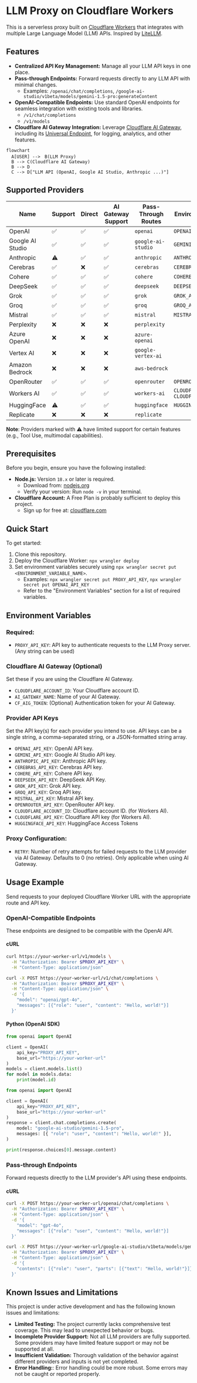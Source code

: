 # LLM Proxy on Cloudflare Workers

This is a serverless proxy built on [Cloudflare Workers](https://www.cloudflare.com/developer-platform/products/workers/) that integrates with multiple Large Language Model (LLM) APIs. Inspired by [LiteLLM](https://github.com/BerriAI/litellm).

## Features

- **Centralized API Key Management:** Manage all your LLM API keys in one place.
- **Pass-through Endpoints:** Forward requests directly to any LLM API with minimal changes.
  - Examples: `/openai/chat/completions`, `/google-ai-studio/v1beta/models/gemini-1.5-pro:generateContent`
- **OpenAI-Compatible Endpoints:** Use standard OpenAI endpoints for seamless integration with existing tools and libraries.
  - `/v1/chat/completions`
  - `/v1/models`
- **Cloudflare AI Gateway Integration:** Leverage [Cloudflare AI Gateway](https://www.cloudflare.com/developer-platform/products/ai-gateway/), including its [Universal Endpoint](https://developers.cloudflare.com/ai-gateway/providers/universal/), for logging, analytics, and other features.

```mermaid
flowchart
  A[USER] -->　B(LLM Proxy)
  B --> C(Cloudflare AI Gateway)
  B --> D
  C --> D["LLM API (OpenAI, Google AI Studio, Anthropic ...)"]
```

## Supported Providers

| Name             | Support | Direct | AI Gateway Support | Pass-Through Routes | Environment Variable                         |
| ---------------- | ------- | ------ | ------------------ | ------------------- | -------------------------------------------- |
| OpenAI           | ✅      | ✅     | ✅                 | `openai`            | `OPENAI_API_KEY`                             |
| Google AI Studio | ✅      | ✅     | ✅                 | `google-ai-studio`  | `GEMINI_API_KEY`                             |
| Anthropic        | ⚠️      | ✅     | ✅                 | `anthropic`         | `ANTHROPIC_API_KEY`                          |
| Cerebras         | ✅      | ❌     | ✅                 | `cerebras`          | `CEREBRAS_API_KEY`                           |
| Cohere           | ✅      | ✅     | ✅                 | `cohere`            | `COHERE_API_KEY`                             |
| DeepSeek         | ✅      | ✅     | ✅                 | `deepseek`          | `DEEPSEEK_API_KEY`                           |
| Grok             | ✅      | ✅     | ✅                 | `grok`              | `GROK_API_KEY`                               |
| Groq             | ✅      | ✅     | ✅                 | `groq`              | `GROQ_API_KEY`                               |
| Mistral          | ✅      | ✅     | ✅                 | `mistral`           | `MISTRAL_API_KEY`                            |
| Perplexity       | ❌      | ❌     | ❌                 | `perplexity`        |                                              |
| Azure OpenAI     | ❌      | ❌     | ❌                 | `azure-openai`      |                                              |
| Vertex AI        | ❌      | ❌     | ❌                 | `google-vertex-ai`  |                                              |
| Amazon Bedrock   | ❌      | ❌     | ❌                 | `aws-bedrock`       |                                              |
| OpenRouter       | ✅      | ✅     | ✅                 | `openrouter`        | `OPENROUTER_API_KEY`                         |
| Workers AI       | ✅      | ✅     | ✅                 | `workers-ai`        | `CLOUDFLARE_ACCOUNT_ID` `CLOUDFLARE_API_KEY` |
| HuggingFace      | ⚠️      | ✅     | ✅                 | `huggingface`       | `HUGGINGFACE_API_KEY`                        |
| Replicate        | ❌      | ❌     | ❌                 | `replicate`         |                                              |

**Note**: Providers marked with ⚠️ have limited support for certain features (e.g., Tool Use, multimodal capabilities).

## Prerequisites

Before you begin, ensure you have the following installed:

- **Node.js:** Version `18.x` or later is required.
  - Download from: [nodejs.org](https://nodejs.org/)
  - Verify your version: Run `node -v` in your terminal.
- **Cloudflare Account:** A Free Plan is probably sufficient to deploy this project.
  - Sign up for free at: [cloudflare.com](https://www.cloudflare.com/)

## Quick Start

To get started:

1. Clone this repository.
2. Deploy the Cloudflare Worker: `npx wrangler deploy`
3. Set environment variables securely using `npx wrangler secret put <ENVIRONMENT_VARIABLE_NAME>`.
   - Examples: `npx wrangler secret put PROXY_API_KEY`, `npx wrangler secret put OPENAI_API_KEY`
   - Refer to the "Environment Variables" section for a list of required variables.

## Environment Variables

### Required:

- `PROXY_API_KEY`: API key to authenticate requests to the LLM Proxy server. (Any string can be used)

### Cloudflare AI Gateway (Optional)

Set these if you are using the Cloudflare AI Gateway.

- `CLOUDFLARE_ACCOUNT_ID`: Your Cloudflare account ID.
- `AI_GATEWAY_NAME`: Name of your AI Gateway.
- `CF_AIG_TOKEN`: (Optional) Authentication token for your AI Gateway.

### Provider API Keys

Set the API key(s) for each provider you intend to use. API keys can be a single string, a comma-separated string, or a JSON-formatted string array.

- `OPENAI_API_KEY`: OpenAI API key.
- `GEMINI_API_KEY`: Google AI Studio API key.
- `ANTHROPIC_API_KEY`: Anthropic API key.
- `CEREBRAS_API_KEY`: Cerebras API key.
- `COHERE_API_KEY`: Cohere API key.
- `DEEPSEEK_API_KEY`: DeepSeek API Key.
- `GROK_API_KEY`: Grok API key.
- `GROQ_API_KEY`: Groq API key.
- `MISTRAL_API_KEY`: Mistral API key.
- `OPENROUTER_API_KEY`: OpenRouter API key.
- `CLOUDFLARE_ACCOUNT_ID`: Cloudflare account ID. (for Workers AI).
- `CLOUDFLARE_API_KEY`: Cloudflare API key (for Workers AI).
- `HUGGINGFACE_API_KEY`: HuggingFace Access Tokens

### Proxy Configuration:

- `RETRY`: Number of retry attempts for failed requests to the LLM provider via AI Gateway. Defaults to 0 (no retries). Only applicable when using AI Gateway.

## Usage Example

Send requests to your deployed Cloudflare Worker URL with the appropriate route and API key.

### OpenAI-Compatible Endpoints

These endpoints are designed to be compatible with the OpenAI API.

#### cURL

```bash
curl https://your-worker-url/v1/models \
  -H "Authorization: Bearer $PROXY_API_KEY" \
  -H "Content-Type: application/json"
```

```bash
curl -X POST https://your-worker-url/v1/chat/completions \
  -H "Authorization: Bearer $PROXY_API_KEY" \
  -H "Content-Type: application/json" \
  -d '{
    "model": "openai/gpt-4o",
    "messages": [{"role": "user", "content": "Hello, world!"}]
  }'
```

#### Python (OpenAI SDK)

```Python
from openai import OpenAI

client = OpenAI(
    api_key="PROXY_API_KEY",
    base_url="https://your-worker-url"
)
models = client.models.list()
for model in models.data:
    print(model.id)
```

```python
from openai import OpenAI

client = OpenAI(
    api_key="PROXY_API_KEY",
    base_url="https://your-worker-url"
)
response = client.chat.completions.create(
    model: "google-ai-studio/gemini-1.5-pro",
    messages: [{ "role": "user", "content": "Hello, world!" }],
)

print(response.choices[0].message.content)
```

### Pass-through Endpoints

Forward requests directly to the LLM provider's API using these endpoints.

#### cURL

```bash
curl -X POST https://your-worker-url/openai/chat/completions \
  -H "Authorization: Bearer $PROXY_API_KEY" \
  -H "Content-Type: application/json" \
  -d '{
    "model": "gpt-4o",
    "messages": [{"role": "user", "content": "Hello, world!"}]
  }'
```

```bash
curl -X POST https://your-worker-url/google-ai-studio/v1beta/models/gemini-1.5-pro:generateContent \
  -H "Authorization: Bearer $PROXY_API_KEY" \
  -H "Content-Type: application/json" \
  -d '{
    "contents": [{"role": "user", "parts": [{"text": "Hello, world!"}]}]
  }'
```

## Known Issues and Limitations

This project is under active development and has the following known issues and limitations:

- **Limited Testing:** The project currently lacks comprehensive test coverage. This may lead to unexpected behavior or bugs.
- **Incomplete Provider Support:** Not all LLM providers are fully supported. Some providers may have limited feature support or may not be supported at all.
- **Insufficient Validation:** Thorough validation of the behavior against different providers and inputs is not yet completed.
- **Error Handling:**: Error handling could be more robust. Some errors may not be caught or reported properly.
